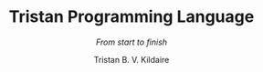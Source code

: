 ---
title: Tristan Programming Language
subtitle: _From start to finish_
author: Tristan B. V. Kildaire
documentclass: scrbook
classoption:
  - oneside
---